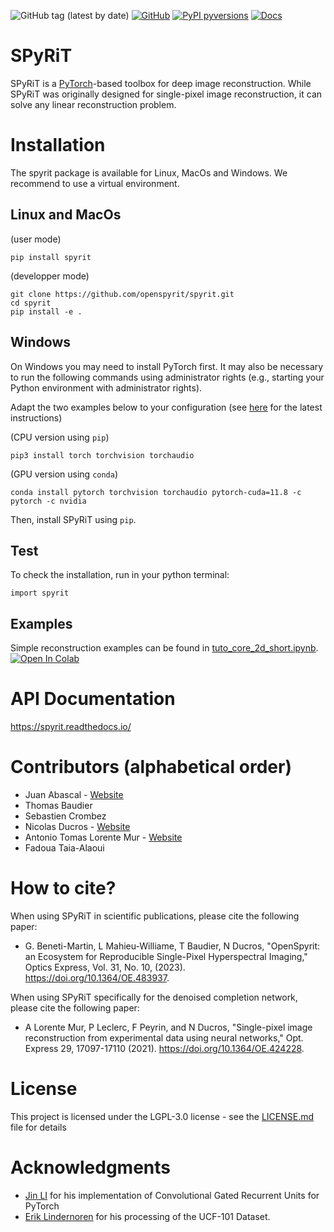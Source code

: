 ![GitHub tag (latest by date)](https://img.shields.io/github/v/tag/openspyrit/spyrit?logo=github)
[![GitHub](https://img.shields.io/github/license/openspyrit/spyrit?style=plastic)](https://github.com/openspyrit/spyrit/blob/master/LICENSE.md)
[![PyPI pyversions](https://img.shields.io/pypi/pyversions/spyrit.svg)](https://pypi.python.org/pypi/spyrit/)
[![Docs](https://readthedocs.org/projects/spyrit/badge/?version=latest&style=flat)](https://spyrit.readthedocs.io/en/master/)

# SPyRiT
SPyRiT is a [PyTorch](https://pytorch.org/)-based toolbox for deep image reconstruction. While SPyRiT was originally designed for single-pixel image reconstruction, it can solve any linear reconstruction problem.
   
# Installation
The spyrit package is available for Linux, MacOs and Windows. We recommend to use a virtual environment.
## Linux and MacOs
(user mode)
```
pip install spyrit
```
(developper mode)
```
git clone https://github.com/openspyrit/spyrit.git
cd spyrit
pip install -e .
```

## Windows
On Windows you may need to install PyTorch first. It may also be necessary to run the following commands using administrator rights (e.g., starting your Python environment with administrator rights).

Adapt the two examples below to your configuration (see [here](https://pytorch.org/get-started/locally/) for the latest instructions)

(CPU version using `pip`)

```
pip3 install torch torchvision torchaudio
```

(GPU version using `conda`)

``` shell
conda install pytorch torchvision torchaudio pytorch-cuda=11.8 -c pytorch -c nvidia
```

Then, install SPyRiT using `pip`.

## Test
To check the installation, run in your python terminal:
```
import spyrit
```

## Examples
Simple reconstruction examples can be found in [tuto_core_2d_short.ipynb](https://github.com/openspyrit/spyrit/blob/master/spyrit/test/tuto_core_2d_short.ipynb). 
[![Open In Colab](https://colab.research.google.com/assets/colab-badge.svg)](https://colab.research.google.com/github/openspyrit/spyrit/blob/demo_colab_new/spyrit/tutorial/tuto_core_2d_short.ipynb)


# API Documentation
https://spyrit.readthedocs.io/

# Contributors (alphabetical order)
* Juan Abascal - [Website](https://juanabascal78.wixsite.com/juan-abascal-webpage)
* Thomas Baudier
* Sebastien Crombez
* Nicolas Ducros - [Website](https://www.creatis.insa-lyon.fr/~ducros/WebPage/index.html)
* Antonio Tomas Lorente Mur - [Website]( https://sites.google.com/view/antonio-lorente-mur/)
* Fadoua Taia-Alaoui

# How to cite?
When using SPyRiT in scientific publications, please cite the following paper:

* G. Beneti-Martin, L Mahieu-Williame, T Baudier, N Ducros, "OpenSpyrit: an Ecosystem for Reproducible Single-Pixel Hyperspectral Imaging," Optics Express, Vol. 31, No. 10, (2023). https://doi.org/10.1364/OE.483937.

When using SPyRiT specifically for the denoised completion network, please cite the following paper:

* A Lorente Mur, P Leclerc, F Peyrin, and N Ducros, "Single-pixel image reconstruction from experimental data using neural networks," Opt. Express 29, 17097-17110 (2021). https://doi.org/10.1364/OE.424228. 

# License
This project is licensed under the LGPL-3.0 license - see the [LICENSE.md](LICENSE.md) file for details

# Acknowledgments
* [Jin LI](https://github.com/happyjin/ConvGRU-pytorch) for his implementation of Convolutional Gated Recurrent Units for PyTorch
* [Erik Lindernoren](https://github.com/eriklindernoren/Action-Recognition) for his processing of the UCF-101 Dataset.
